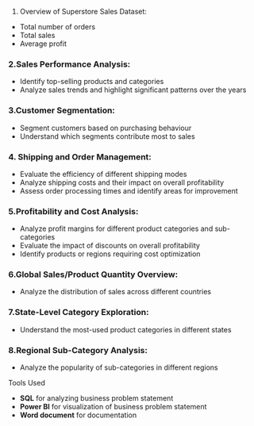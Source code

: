 1. Overview of Superstore Sales Dataset:
* Total number of orders
* Total sales
* Average profit

### 2.Sales Performance Analysis:
* Identify top-selling products and categories
* Analyze sales trends and highlight significant patterns over the years

### 3.Customer Segmentation:
* Segment customers based on purchasing behaviour
* Understand which segments contribute most to sales

### 4. Shipping and Order Management:
* Evaluate the efficiency of different shipping modes
* Analyze shipping costs and their impact on overall profitability
* Assess order processing times and identify areas for improvement

### 5.Profitability and Cost Analysis:
* Analyze profit margins for different product categories and sub-categories
* Evaluate the impact of discounts on overall profitability
* Identify products or regions requiring cost optimization

### 6.Global Sales/Product Quantity Overview:
* Analyze the distribution of sales across different countries

### 7.State-Level Category Exploration:
* Understand the most-used product categories in different states

### 8.Regional Sub-Category Analysis:
* Analyze the popularity of sub-categories in different regions

Tools Used
* **SQL** for analyzing business problem statement
* **Power BI** for visualization of business problem statement
* **Word document** for documentation
